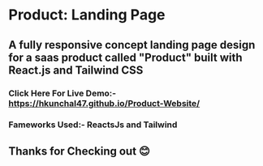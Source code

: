# Product: Landing Page
## A fully responsive concept landing page design for a saas product called "Product" built with React.js and Tailwind CSS

### Click Here For Live Demo:- https://hkunchal47.github.io/Product-Website/

### Fameworks Used:- ReactsJs and Tailwind
   

## Thanks for Checking out 😊
